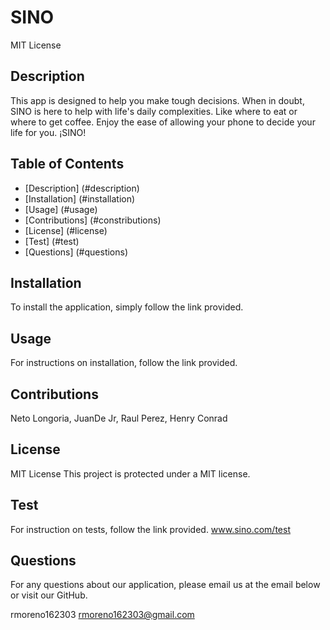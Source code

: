 # SINO
  MIT License


  ## Description
  This app is designed to help you make tough decisions. When in doubt, SINO is here to help with life's daily complexities. Like where to eat or where to get coffee. Enjoy the ease of allowing your phone to decide your life for you. ¡SINO!

  ## Table of Contents
  - [Description] (#description)
  - [Installation] (#installation)
  - [Usage] (#usage)
  - [Contributions] (#constributions)
  - [License] (#license)
  - [Test] (#test)
  - [Questions] (#questions)

  ## Installation
  To install the application, simply follow the link provided. 

  ## Usage
  For instructions on installation, follow the link provided. 

  ## Contributions
  Neto Longoria, JuanDe Jr, Raul Perez, Henry Conrad

  ## License
  MIT License
  This project is protected under a MIT license. 

  ## Test
  For instruction on tests, follow the link provided. www.sino.com/test

  ## Questions
  For any questions about our application, please email us at the email below or visit our GitHub.

  rmoreno162303
  rmoreno162303@gmail.com



